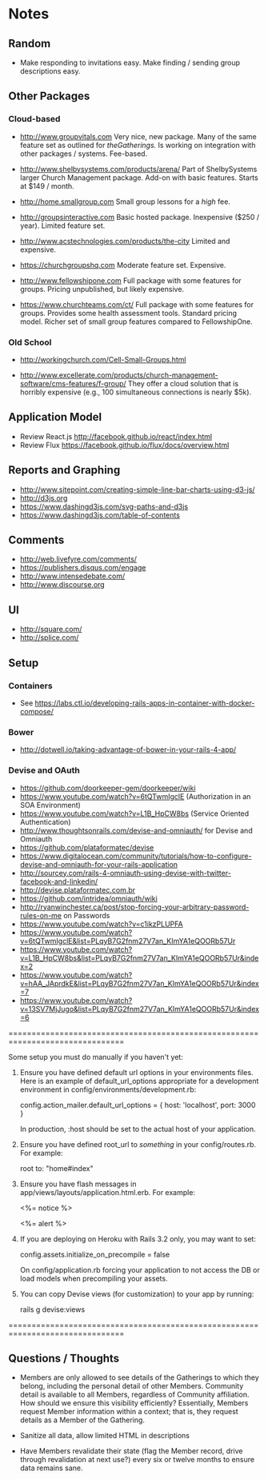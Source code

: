 # Notes

## Random

- Make responding to invitations easy. Make finding / sending group descriptions easy.

## Other Packages

### Cloud-based

- http://www.groupvitals.com
Very nice, new package. Many of the same feature set as outlined for *theGatherings.*
Is working on integration with other packages / systems. Fee-based.

- http://www.shelbysystems.com/products/arena/
Part of ShelbySystems larger Church Management package. Add-on with basic features.
Starts at $149 / month.

- http://home.smallgroup.com
Small group lessons for a *high* fee.

- http://groupsinteractive.com
Basic hosted package. Inexpensive ($250 / year). Limited feature set.

- http://www.acstechnologies.com/products/the-city
Limited and expensive.

- https://churchgroupshq.com
Moderate feature set. Expensive.

- http://www.fellowshipone.com
Full package with some features for groups. Pricing unpublished, but likely expensive.

- https://www.churchteams.com/ct/
Full package with some features for groups. Provides some health assessment tools. Standard
pricing model. Richer set of small group features compared to FellowshipOne.


### Old School

- http://workingchurch.com/Cell-Small-Groups.html

- http://www.excellerate.com/products/church-management-software/cms-features/f-group/
They offer a cloud solution that is horribly expensive (e.g., 100 simultaneous connections is
nearly $5k).

## Application Model

- Review React.js http://facebook.github.io/react/index.html
- Review Flux https://facebook.github.io/flux/docs/overview.html

## Reports and Graphing

- http://www.sitepoint.com/creating-simple-line-bar-charts-using-d3-js/
- http://d3js.org
- https://www.dashingd3js.com/svg-paths-and-d3js
- https://www.dashingd3js.com/table-of-contents

## Comments

- http://web.livefyre.com/comments/
- https://publishers.disqus.com/engage
- http://www.intensedebate.com/
- http://www.discourse.org

## UI

- http://square.com/
- http://splice.com/

## Setup

### Containers

- See https://labs.ctl.io/developing-rails-apps-in-container-with-docker-compose/

### Bower

- http://dotwell.io/taking-advantage-of-bower-in-your-rails-4-app/

### Devise and OAuth

- https://github.com/doorkeeper-gem/doorkeeper/wiki
- https://www.youtube.com/watch?v=6tQTwmIgclE (Authorization in an SOA Environment)
- https://www.youtube.com/watch?v=L1B_HpCW8bs (Service Oriented Authentication)
- http://www.thoughtsonrails.com/devise-and-omniauth/ for Devise and Omniauth
- https://github.com/plataformatec/devise
- https://www.digitalocean.com/community/tutorials/how-to-configure-devise-and-omniauth-for-your-rails-application
- http://sourcey.com/rails-4-omniauth-using-devise-with-twitter-facebook-and-linkedin/
- http://devise.plataformatec.com.br
- https://github.com/intridea/omniauth/wiki
- http://ryanwinchester.ca/post/stop-forcing-your-arbitrary-password-rules-on-me on Passwords
- https://www.youtube.com/watch?v=c1ikzPLUPFA
- https://www.youtube.com/watch?v=6tQTwmIgclE&list=PLqyB7G2fnm27V7an_KImYA1eQOORb57Ur
- https://www.youtube.com/watch?v=L1B_HpCW8bs&list=PLqyB7G2fnm27V7an_KImYA1eQOORb57Ur&index=2
- https://www.youtube.com/watch?v=hAA_JAprdkE&list=PLqyB7G2fnm27V7an_KImYA1eQOORb57Ur&index=7
- https://www.youtube.com/watch?v=13SV7MjJugo&list=PLqyB7G2fnm27V7an_KImYA1eQOORb57Ur&index=6

===============================================================================

Some setup you must do manually if you haven't yet:

  1. Ensure you have defined default url options in your environments files. Here
     is an example of default_url_options appropriate for a development environment
     in config/environments/development.rb:

       config.action_mailer.default_url_options = { host: 'localhost', port: 3000 }

     In production, :host should be set to the actual host of your application.

  2. Ensure you have defined root_url to *something* in your config/routes.rb.
     For example:

       root to: "home#index"

  3. Ensure you have flash messages in app/views/layouts/application.html.erb.
     For example:

       <p class="notice"><%= notice %></p>
       <p class="alert"><%= alert %></p>

  4. If you are deploying on Heroku with Rails 3.2 only, you may want to set:

       config.assets.initialize_on_precompile = false

     On config/application.rb forcing your application to not access the DB
     or load models when precompiling your assets.

  5. You can copy Devise views (for customization) to your app by running:

       rails g devise:views

===============================================================================

## Questions / Thoughts

- Members are only allowed to see details of the Gatherings to which they belong,
including the personal detail of other Members. Community detail is available to all Members,
regardless of Community affiliation. How should we ensure this visibility efficiently?
Essentially, Members request Member information within a context; that is, they request details
as a Member of the Gathering.

- Sanitize all data, allow limited HTML in descriptions

- Have Members revalidate their state (flag the Member record, drive through revalidation at next
use?) every six or twelve months to ensure data remains sane.
